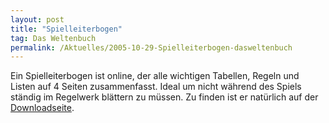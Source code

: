 ```yaml
---
layout: post
title: "Spielleiterbogen"
tag: Das Weltenbuch
permalink: /Aktuelles/2005-10-29-Spielleiterbogen-dasweltenbuch
---
```


Ein Spielleiterbogen ist online, der alle wichtigen Tabellen, Regeln und Listen auf 4 Seiten zusammenfasst. Ideal um nicht während des Spiels ständig im Regelwerk blättern zu müssen. Zu finden ist er natürlich auf der [Downloadseite](https://dasweltenbuch.jcgames.de/Publikationen/).


